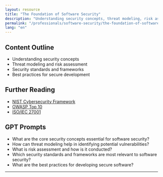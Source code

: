 ```yaml
---
layout: resource
title: "The Foundation of Software Security"
description: "Understanding security concepts, threat modeling, risk assessment, security standards and frameworks, and best practices for secure development."
permalink: "/professionals/software-security/the-foundation-of-software-security/"
lang: "en"
---
```


## Content Outline

- Understanding security concepts
- Threat modeling and risk assessment
- Security standards and frameworks
- Best practices for secure development

## Further Reading

- [NIST Cybersecurity Framework](https://www.nist.gov/cyberframework)
- [OWASP Top 10](https://owasp.org/www-project-top-ten/)
- [ISO/IEC 27001](https://www.iso.org/isoiec-27001-information-security.html)

## GPT Prompts

- What are the core security concepts essential for software security?
- How can threat modeling help in identifying potential vulnerabilities?
- What is risk assessment and how is it conducted?
- Which security standards and frameworks are most relevant to software security?
- What are the best practices for developing secure software?

---
